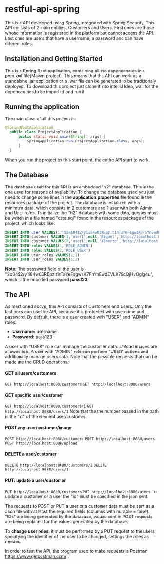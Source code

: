# restful-api-spring
This is a API developed using Spring, integrated with Spring Security. 
This API consists of 2 main entities, Customers and Users. First ones are those whose information is registered in the 
platform but cannot access the API. Last ones are users that have a username, a password and can have diferent roles. 

## Installation and Getting Started
This is a Spring Boot application, containing all the dependencies in a pom.xml file(Maven project). This means that the API can work as a standalone .jar application or a .war file can be generated to be traditionaly deployed.
To download this project just clone it into intelliJ Idea, wait for the dependencies to be imported and run it.

## Running the application

The main class of all this project is:

```java
@SpringBootApplication
  public class ProjectApplication {
      public static void main(String[] args) {
          SpringApplication.run(ProjectApplication.class, args);
      }
  }
```
When you run the project by this start point, the entire API start to work.

## The Database
The database used for this API is an embedded "h2" database. This is the one used for reasons of availability. To change the database used you just need to change some lines in the **application.properties** file found in the resources package of the project.
The database is initialized with a minimum data, which consists in 2 customers and 1 user with both Admin and User roles.
To initialize the "h2" database with some data, queries must be writen in a file named "data.sql" found in the resources package of the project, which looks like:
```sql
INSERT INTO user VALUES(1,'$2a$04$2/y1i84w03REpz.t1nTaYeFsgwaK7FnYnEwdEVLX79cQjHvOglg4u','username')
INSERT INTO customer VALUES(1,'user1',null,'Miguel','http://localhost:8080/resources/images/imagesPhotoPerson1','Pérez')
INSERT INTO customer VALUES(2,'user1',null,'Alberto','http://localhost:8080/resources/images/imagesPhotoPerson2','Rodríguez')
INSERT INTO roles VALUES(1,'ROLE_ADMIN')
INSERT INTO roles VALUES(2,'ROLE_USER')
INSERT INTO user_roles VALUES(1,1)
INSERT INTO user_roles VALUES(1,2)
```
**Note:** The password field of the user is "$2a$04$2/y1i84w03REpz.t1nTaYeFsgwaK7FnYnEwdEVLX79cQjHvOglg4u", which is the encoded password **pass123**

## The API
As mentioned above, this API consists of Customers and Users. Only the last ones can use the API, because it is protected with username and password. By default, there is a user created with "USER" and "ADMIN" roles:
- **Username:** username
- **Password:** pass123

A user with "USER" role can manage the customer data. Upload images are allowed too.
A user with "ADMIN" role can perform "USER" actions and additionally  manage users data.
Note that the possible requests that can be made are the CRUD operations:

#### GET all users/customers
`GET http://localhost:8080/customers`
`GET http://localhost:8080/users`
#### GET specific user/customer
`GET http://localhost:8080/customers/1`
`GET http://localhost:8080/users/1`
Note that the the number passed in the path is the "id" of the element user/customer. 
#### POST any user/customer/image
`POST http://localhost:8080/customers`
`POST http://localhost:8080/users`
`POST http://localhost:8080/upload`
#### DELETE a user/customer
`DELETE http://localhost:8080/customers/2`
`DELETE http://localhost:8080/users/1`
#### PUT: update a user/customer
`PUT http://localhost:8080/customers`
`PUT http://localhost:8080/users`
To update a customer or a user the "id" must be specified in the json sent.

The requests to POST or PUT a user or a customer data must be sent as a Json file with at least the required fields (columns with nullable = false). "IDs" are being generated by the database, values sent in POST requests are being replaced for the values generated by the database.

To **change user roles**, it must be performed by a PUT request to the users, specifying the identifier of the user to be changed, settings the roles as needed.

In order to test the API, the program used to make requests is Postman https://www.getpostman.com/ .
